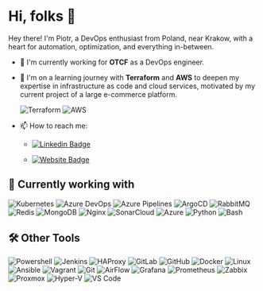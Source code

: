 # Hi, folks 👋

Hey there! I'm Piotr, a DevOps enthusiast from Poland, near Krakow, with a heart for automation, optimization, and everything in-between.

- 🏢 I'm currently working for **OTCF** as a DevOps engineer.
- 🌱 I'm on a learning journey with **Terraform** and **AWS** to deepen my expertise in infrastructure as code and cloud services, motivated by my current project of a large e-commerce platform.

    ![Terraform](https://img.shields.io/badge/Learning-Terraform-623ce4?style=flat-square&logo=terraform&logoColor=white)
    ![AWS](https://img.shields.io/badge/Learning-AWS-FF9900?style=flat-square&logo=amazon-aws&logoColor=white)

- 📫 How to reach me:

  - [![Linkedin Badge](https://img.shields.io/badge/-Piotr-blue?style=plastic&logo=Linkedin&logoColor=white&link=https://www.linkedin.com/in/kmiecik-piotr-62920b125//)](https://www.linkedin.com/in/kmiecik-piotr-62920b125//)

  - [![Website Badge](https://img.shields.io/badge/Website-3b5998?style=plastic&logo=internet-explorer&logoColor=white&link=https://kmiecik.it)](https://kmiecik.it)

## 🔧 Currently working with

![Kubernetes](https://img.shields.io/badge/Kubernetes-326CE5?style=flat-square&logo=kubernetes&logoColor=white)
![Azure DevOps](https://img.shields.io/badge/Azure%20DevOps-2560E0?style=flat-square&logo=azuredevops)
![Azure Pipelines](https://img.shields.io/badge/Azure%20Pipelines-2560E0?style=flat-square&logo=azure-pipelines)
![ArgoCD](https://img.shields.io/badge/ArgoCD-FFFFFF?style=flat-square&logo=argo)
![RabbitMQ](https://img.shields.io/badge/RabbitMQ-black?style=flat-square&logo=rabbitmq)
![Redis](https://img.shields.io/badge/Redis-DC143C?style=flat-square&logo=redis)
![MongoDB](https://img.shields.io/badge/MongoDB-white?style=flat-square&logo=mongodb)
![Nginx](https://img.shields.io/badge/Nginx-009639?style=flat-square&logo=nginx)
![SonarCloud](https://img.shields.io/badge/SonarCloud-white?style=flat-square&logo=sonarcloud)
![Azure](https://img.shields.io/badge/Microsoft%20Azure-0078D4?style=flat-square&logo=microsoft-azure)
![Python](https://img.shields.io/badge/Python-3776AB?style=flat-square&logo=python&logoColor=ffffff)
![Bash](https://img.shields.io/badge/Bash-4EAA25?style=flat-square&logo=gnu-bash&logoColor=white)

## 🛠️ Other Tools

![Powershell](https://img.shields.io/badge/Powershell-5391FE?style=flat-square&logo=PowerShell&logoColor=white)
![Jenkins](https://img.shields.io/badge/Jenkins-FFFFFF?style=flat-square&logo=Jenkins)
![HAProxy](https://img.shields.io/badge/HAProxy-326CE5?style=flat-square&logo=HAProxy)
![GitLab](https://img.shields.io/badge/GitLab-FCA121?style=flat-square&logo=gitlab)
![GitHub](https://img.shields.io/badge/GitHub-181717?style=flat-square&logo=github)
![Docker](https://img.shields.io/badge/Docker-007ACC?style=flat-square&logo=docker)
![Linux](https://img.shields.io/badge/Linux-black?style=flat-square&logo=linux)
![Ansible](https://img.shields.io/badge/Ansible-DC143C?style=flat-square&logo=ansible)
![Vagrant](https://img.shields.io/badge/Vagrant-007ACC?style=flat-square&logo=vagrant)
![Git](https://img.shields.io/badge/Git-black?style=flat-square&logo=git)
![AirFlow](https://img.shields.io/badge/Apache%20Airflow-017CEE?style=flat-square&logo=apacheairflow)
![Grafana](https://img.shields.io/badge/Grafana-FFFFFF?style=flat-square&logo=grafana)
![Prometheus](https://img.shields.io/badge/Prometheus-FF8C00?style=flat-square&logo=Prometheus)
![Zabbix](https://img.shields.io/badge/Zabbix-DC143C?style=flat-square)
![Proxmox](https://img.shields.io/badge/Proxmox-FCA121?style=flat-square&logo=proxmox)
![Hyper-V](https://img.shields.io/badge/Hyper-007ACC?style=flat-square&logo=microsoft)
![VS Code](https://img.shields.io/badge/VS%20Code-007ACC?style=flat-square&logo=visual-studio-code)
